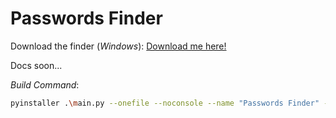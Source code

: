 # Passwords Finder

Download the finder (<i>Windows</i>): <a href="https://github.com/iuritorres/passwords-finder/raw/main/dist/Passwords Finder.exe" download>Download me here!</a>

Docs soon...

_Build Command_:
```bash
pyinstaller .\main.py --onefile --noconsole --name "Passwords Finder" --icon .\icon.ico
```